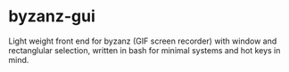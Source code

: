 # byzanz-gui
Light weight front end for byzanz (GIF screen recorder) with window and rectanglular selection, written in bash for minimal systems and hot keys in mind.
